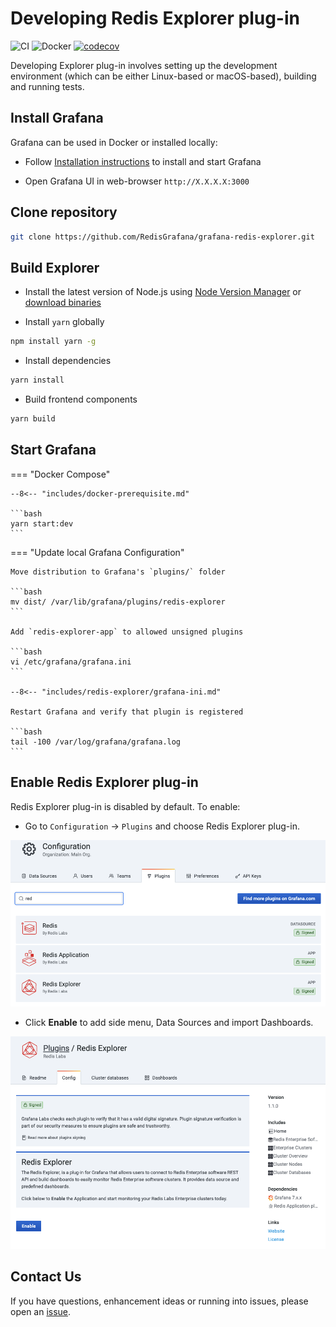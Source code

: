 # Developing Redis Explorer plug-in

![CI](https://github.com/RedisGrafana/grafana-redis-explorer/workflows/CI/badge.svg)
![Docker](https://github.com/RedisGrafana/grafana-redis-explorer/workflows/Docker/badge.svg)
[![codecov](https://codecov.io/gh/RedisGrafana/grafana-redis-explorer/branch/master/graph/badge.svg?token=15SIRGU8SX)](https://codecov.io/gh/RedisGrafana/grafana-redis-explorer)

Developing Explorer plug-in involves setting up the development environment (which can be either Linux-based or macOS-based), building and running tests.

## Install Grafana

Grafana can be used in Docker or installed locally:

- Follow [Installation instructions](https://grafana.com/docs/grafana/latest/installation/) to install and start Grafana

- Open Grafana UI in web-browser `http://X.X.X.X:3000`

## Clone repository

```bash
git clone https://github.com/RedisGrafana/grafana-redis-explorer.git
```

## Build Explorer

- Install the latest version of Node.js using [Node Version Manager](https://github.com/nvm-sh/nvm) or [download binaries](https://nodejs.org/en/download/)

- Install `yarn` globally

```bash
npm install yarn -g
```

- Install dependencies

```bash
yarn install
```

- Build frontend components

```bash
yarn build
```

## Start Grafana

=== "Docker Compose"

    --8<-- "includes/docker-prerequisite.md"

    ```bash
    yarn start:dev
    ```

=== "Update local Grafana Configuration"

    Move distribution to Grafana's `plugins/` folder

    ```bash
    mv dist/ /var/lib/grafana/plugins/redis-explorer
    ```

    Add `redis-explorer-app` to allowed unsigned plugins

    ```bash
    vi /etc/grafana/grafana.ini
    ```

    --8<-- "includes/redis-explorer/grafana-ini.md"

    Restart Grafana and verify that plugin is registered

    ```bash
    tail -100 /var/log/grafana/grafana.log
    ```

## Enable Redis Explorer plug-in

Redis Explorer plug-in is disabled by default. To enable:

- Go to `Configuration` -> `Plugins` and choose Redis Explorer plug-in.

![Grafana plug-ins](../images/redis-explorer/grafana-plugins.png)

- Click **Enable** to add side menu, Data Sources and import Dashboards.

![Enable Redis Explorer plug-in](../images/redis-explorer/enable.png)

## Contact Us

If you have questions, enhancement ideas or running into issues, please open an [issue](https://github.com/RedisGrafana/grafana-redis-explorer/issues/new/choose).
